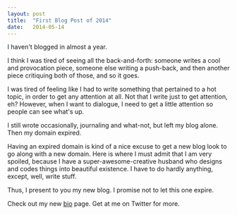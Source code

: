 ```yaml
---
layout: post
title:  "First Blog Post of 2014"
date:   2014-05-14
---
```


I haven't blogged in almost a year.

I think I was tired of seeing all the back-and-forth: someone writes a cool and provocation piece, someone else writing a push-back, and then another piece critiquing both of those, and so it goes.

I was tired of feeling like I had to write something that pertained to a hot topic, in order to get any attention at all. Not that I write just to get attention, eh? However, when I want to dialogue, I need to get a little attention so people can see what's up.

I still wrote occasionally, journaling and what-not, but left my blog alone. Then my domain expired.

Having an expired domain is kind of a nice excuse to get a new blog look to go along with a new domain. Here is where I must admit that I am very spoiled, because I have a super-awesome-creative husband who designs and codes things into beautiful existence. I have to do hardly anything, except, well, write stuff.

Thus, I present to you my new blog. I promise not to let this one expire.

Check out my new [bio](/about/) page. Get at me on Twitter for more.
